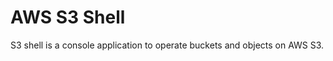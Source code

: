 AWS S3 Shell
====================================
S3 shell is a console application to operate buckets and objects on AWS S3.